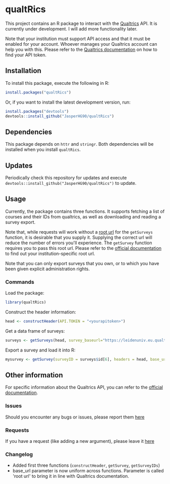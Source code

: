 # qualtRics

This project contains an R package to interact with the [Qualtrics](https://www.qualtrics.com/) API. It is currently under development. I will add more functionality later.

Note that your institution must support API access and that it must be enabled for your account. Whoever manages your Qualtrics account can help you with this. Please refer to the [Qualtrics documentation](https://api.qualtrics.com/docs/authentication) on how to find your API token.

## Installation

To install this package, execute the following in R:

```r
install.packages("qualtRics")
```

Or, if you want to install the latest development version, run:

```r
install.packages("devtools")
devtools::install_github("JasperHG90/qualtRics")
```

## Dependencies

This package depends on `httr` and `stringr`. Both dependencies will be installed when you install `qualtRics`.

## Updates

Periodically check this repository for updates and execute `devtools::install_github("JasperHG90/qualtRics")` to update.

## Usage

Currently, the package contains three functions. It supports fetching a list of courses and their IDs from qualtrics, as well as downloading and reading a survey export. 

Note that, while requests will work without a [root url](https://api.qualtrics.com/docs/root-url) for the `getSurveys` function, it is desirable that you supply it. Supplying the correct url will reduce the number of errors you'll experience. The `getSurvey` function requires you to pass this root url. Please refer to the [official documentation](https://api.qualtrics.com/docs/root-url) to find out your institution-specific root url.

Note that you can only export surveys that you own, or to which you have been given explicit administration rights.

### Commands

Load the package:

```r
library(qualtRics)
```

Construct the header information:

```r
head <- constructHeader(API.TOKEN = "<yourapitoken>")
```

Get a data frame of surveys:

```r
surveys <- getSurveys(head, survey_baseurl="https://leidenuniv.eu.qualtrics.com") # URL is for my own institution
```

Export a survey and load it into R:

```r
mysurvey <- getSurvey(surveyID = surveys$id[6], headers = head, base_url = "https://leidenuniv.eu.qualtrics.com", verbose = TRUE)
```

## Other information

For specific information about the Qualtrics API, you can refer to the [official documentation](https://api.qualtrics.com/docs/overview).

### Issues

Should you encounter any bugs or issues, please report them [here](https://github.com/JasperHG90/qualtRics/issues)

### Requests

If you have a request (like adding a new argument), please leave it [here](https://github.com/JasperHG90/qualtRics/issues)

### Changelog

- Added first three functions (`constructHeader`, `getSurvey`, `getSurveyIDs`)
- base_url parameter is now uniform across functions. Parameter is called 'root url' to bring it in line with Qualtrics documentation.
